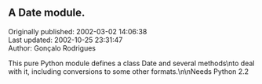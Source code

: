 ## A Date module.  
Originally published: 2002-03-02 14:06:38  
Last updated: 2002-10-25 23:31:47  
Author: Gonçalo Rodrigues  
  
This pure Python module defines a class Date and several methods\nto deal with it, including conversions to some other formats.\n\nNeeds Python 2.2